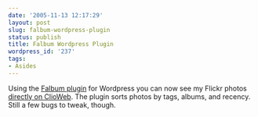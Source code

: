 ```yaml
---
date: '2005-11-13 12:17:29'
layout: post
slug: falbum-wordpress-plugin
status: publish
title: Falbum Wordpress Plugin
wordpress_id: '237'
tags:
- Asides
---
```


Using the [Falbum plugin](http://www.randombyte.net/blog/projects/falbum/) for Wordpress you can now see my Flickr photos [directly on ClioWeb](/photos/). The plugin sorts photos by tags, albums, and recency. Still a few bugs to tweak, though.
